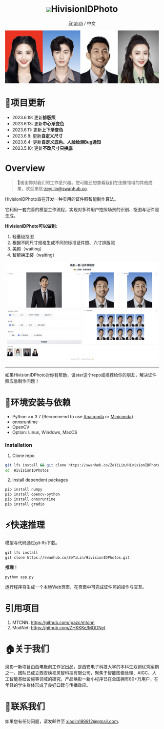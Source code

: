 <div align="center">
<h1><img src="https://linimages.oss-cn-beijing.aliyuncs.com/hivision_photo_logo.png" width=80>HivisionIDPhoto</h1>

[English](README.md) / 中文

<img src="sources/demoImage.png" width=900>
</div>


# 🤩项目更新
- 2023.6.19: 更新**排版照**
- 2023.6.13: 更新**中心渐变色**
- 2023.6.11: 更新**上下渐变色**
- 2023.6.8: 更新**自定义尺寸**
- 2023.6.4: 更新**自定义底色、人脸检测Bug通知**
- 2023.5.10: 更新**不改尺寸只换底**

# Overview

> 🚀谢谢你对我们的工作感兴趣。您可能还想查看我们在图像领域的其他成果，欢迎来信:zeyi.lin@swanhub.co.

HivisionIDPhoto旨在开发一种实用的证件照智能制作算法。

它利用一套完善的模型工作流程，实现对多种用户拍照场景的识别、抠图与证件照生成。


**HivisionIDPhoto可以做到:**

1. 轻量级抠图
2. 根据不同尺寸规格生成不同的标准证件照、六寸排版照
3. 美颜（waiting）
4. 智能换正装（waiting）

<div align="center">
<img src="sources/gradio-image.jpeg" width=900>
</div>


---

如果HivisionIDPhoto对你有帮助，请star这个repo或推荐给你的朋友，解决证件照应急制作问题！


# 🔧环境安装与依赖

- Python >= 3.7 (Recommend to use [Anaconda](https://www.anaconda.com/download/#linux) or [Miniconda](https://docs.conda.io/en/latest/miniconda.html))
- onnxruntime
- OpenCV
- Option: Linux, Windows, MacOS

### Installation

1. Clone repo

```bash
git lfs install && git clone https://swanhub.co/ZeYiLin/HivisionIDPhotos.git
cd  HivisionIDPhotos
```

2. Install dependent packages

```
pip install numpy
pip install opencv-python
pip install onnxruntime
pip install gradio
```



# ⚡️快速推理

模型与代码通过git-lfs下载。

```
git lfs install
git clone https://swanhub.co/ZeYiLin/HivisionIDPhotos.git
```

**推理！**

```
python app.py
```

运行程序将生成一个本地Web页面，在页面中可完成证件照的操作与交互。


# 引用项目

1. MTCNN: https://github.com/ipazc/mtcnn
2. ModNet: https://github.com/ZHKKKe/MODNet


# 🏠关于我们

焕影一新项目由西电极创工作室出品，是西安电子科技大学的本科生双创优秀案例之一。团队已成立西安焕视灵智科技有限公司，聚焦于智能图像处理、AIGC、人工智能基础设施等领域的研究，产品焕影一新小程序已在全国拥有80+万用户，在年轻的学生群体形成了良好口碑与传播效应。

# 📧联系我们

如果您有任何问题，请发邮件至 xiaolin199912@gmail.com.